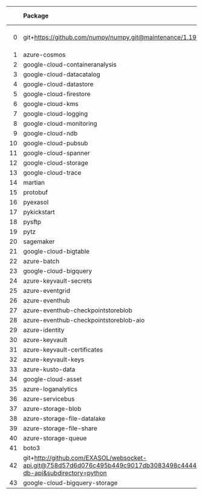 <!-- markdown-link-check-disable -->

|    | Package                                                                                                                       | Version in 3.1.0     | Version in 3.2.0     | Status   |
|---:|:------------------------------------------------------------------------------------------------------------------------------|:---------------------|:---------------------|:---------|
|  0 | git+https://github.com/numpy/numpy.git@maintenance/1.19.x                                                                     |                      | No version specified | NEW      |
|  1 | azure-cosmos                                                                                                                  | 4.2.0                | 4.2.0                |          |
|  2 | google-cloud-containeranalysis                                                                                                | 2.3.0                | 2.3.0                |          |
|  3 | google-cloud-datacatalog                                                                                                      | 3.2.1                | 3.2.1                |          |
|  4 | google-cloud-datastore                                                                                                        | 2.1.3                | 2.1.3                |          |
|  5 | google-cloud-firestore                                                                                                        | 2.1.3                | 2.1.3                |          |
|  6 | google-cloud-kms                                                                                                              | 2.3.0                | 2.3.0                |          |
|  7 | google-cloud-logging                                                                                                          | 2.5.0                | 2.5.0                |          |
|  8 | google-cloud-monitoring                                                                                                       | 2.2.1                | 2.2.1                |          |
|  9 | google-cloud-ndb                                                                                                              | 1.9.0                | 1.9.0                |          |
| 10 | google-cloud-pubsub                                                                                                           | 2.5.0                | 2.5.0                |          |
| 11 | google-cloud-spanner                                                                                                          | 3.5.0                | 3.5.0                |          |
| 12 | google-cloud-storage                                                                                                          | 1.38.0               | 1.38.0               |          |
| 13 | google-cloud-trace                                                                                                            | 1.2.0                | 1.2.0                |          |
| 14 | martian                                                                                                                       | 1.4                  | 1.4                  |          |
| 15 | protobuf                                                                                                                      | 3.17.3               | 3.17.3               |          |
| 16 | pyexasol                                                                                                                      | 0.20.0               | 0.20.0               |          |
| 17 | pykickstart                                                                                                                   | 3.33                 | 3.33                 |          |
| 18 | pysftp                                                                                                                        | 0.2.9                | 0.2.9                |          |
| 19 | pytz                                                                                                                          | 2021.1               | 2021.1               |          |
| 20 | sagemaker                                                                                                                     | 2.59.5               | 2.59.5               |          |
| 21 | google-cloud-bigtable                                                                                                         | 2.2.0                | 2.2.0                |          |
| 22 | azure-batch                                                                                                                   | 10.0.0               | 10.0.0               |          |
| 23 | google-cloud-bigquery                                                                                                         | 2.20.0               | 2.20.0               |          |
| 24 | azure-keyvault-secrets                                                                                                        | 4.2.0                | 4.2.0                |          |
| 25 | azure-eventgrid                                                                                                               | 4.3.0                | 4.3.0                |          |
| 26 | azure-eventhub                                                                                                                | 5.5.0                | 5.5.0                |          |
| 27 | azure-eventhub-checkpointstoreblob                                                                                            | 1.1.4                | 1.1.4                |          |
| 28 | azure-eventhub-checkpointstoreblob-aio                                                                                        | 1.1.4                | 1.1.4                |          |
| 29 | azure-identity                                                                                                                | 1.6.0                | 1.6.0                |          |
| 30 | azure-keyvault                                                                                                                | 4.1.0                | 4.1.0                |          |
| 31 | azure-keyvault-certificates                                                                                                   | 4.2.1                | 4.2.1                |          |
| 32 | azure-keyvault-keys                                                                                                           | 4.3.1                | 4.3.1                |          |
| 33 | azure-kusto-data                                                                                                              | 2.1.3                | 2.1.3                |          |
| 34 | google-cloud-asset                                                                                                            | 3.1.0                | 3.1.0                |          |
| 35 | azure-loganalytics                                                                                                            | 0.1.0                | 0.1.0                |          |
| 36 | azure-servicebus                                                                                                              | 7.3.0                | 7.3.0                |          |
| 37 | azure-storage-blob                                                                                                            | 12.8.1               | 12.8.1               |          |
| 38 | azure-storage-file-datalake                                                                                                   | 12.4.0               | 12.4.0               |          |
| 39 | azure-storage-file-share                                                                                                      | 12.5.0               | 12.5.0               |          |
| 40 | azure-storage-queue                                                                                                           | 12.1.6               | 12.1.6               |          |
| 41 | boto3                                                                                                                         | 1.17.96              | 1.17.96              |          |
| 42 | git+http://github.com/EXASOL/websocket-api.git@758d57d6d076c495b449c9017db3083498c44445#egg=exasol-db-api&subdirectory=python | No version specified | No version specified |          |
| 43 | google-cloud-bigquery-storage                                                                                                 | 2.4.0                | 2.4.0                |          |